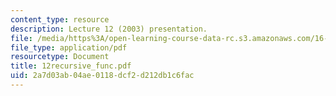 ```yaml
---
content_type: resource
description: Lecture 12 (2003) presentation.
file: /media/https%3A/open-learning-course-data-rc.s3.amazonaws.com/16-01-unified-engineering-i-ii-iii-iv-fall-2005-spring-2006/2a7d03ab04ae0118dcf2d212db1c6fac_12recursive_func.pdf
file_type: application/pdf
resourcetype: Document
title: 12recursive_func.pdf
uid: 2a7d03ab-04ae-0118-dcf2-d212db1c6fac
---
```

